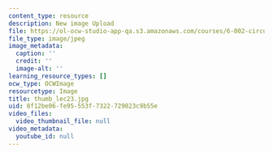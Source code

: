 ```yaml
---
content_type: resource
description: New image Upload
file: https://ol-ocw-studio-app-qa.s3.amazonaws.com/courses/6-002-circuits-and-electronics-spring-2007/8f12be06fe95553f7322729823c9b55e_thumb_lec23.jpg
file_type: image/jpeg
image_metadata:
  caption: ''
  credit: ''
  image-alt: ''
learning_resource_types: []
ocw_type: OCWImage
resourcetype: Image
title: thumb_lec23.jpg
uid: 8f12be06-fe95-553f-7322-729823c9b55e
video_files:
  video_thumbnail_file: null
video_metadata:
  youtube_id: null
---
```

